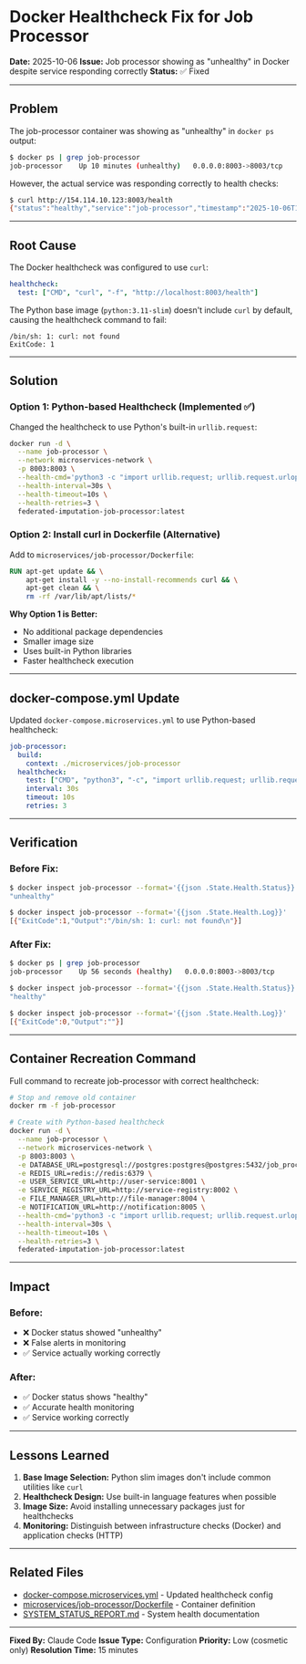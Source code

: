 # Docker Healthcheck Fix for Job Processor

**Date:** 2025-10-06
**Issue:** Job processor showing as "unhealthy" in Docker despite service responding correctly
**Status:** ✅ Fixed

---

## Problem

The job-processor container was showing as "unhealthy" in `docker ps` output:

```bash
$ docker ps | grep job-processor
job-processor    Up 10 minutes (unhealthy)   0.0.0.0:8003->8003/tcp
```

However, the actual service was responding correctly to health checks:

```bash
$ curl http://154.114.10.123:8003/health
{"status":"healthy","service":"job-processor","timestamp":"2025-10-06T19:38:35.924578"}
```

---

## Root Cause

The Docker healthcheck was configured to use `curl`:

```yaml
healthcheck:
  test: ["CMD", "curl", "-f", "http://localhost:8003/health"]
```

The Python base image (`python:3.11-slim`) doesn't include `curl` by default, causing the healthcheck command to fail:

```
/bin/sh: 1: curl: not found
ExitCode: 1
```

---

## Solution

### Option 1: Python-based Healthcheck (Implemented ✅)

Changed the healthcheck to use Python's built-in `urllib.request`:

```bash
docker run -d \
  --name job-processor \
  --network microservices-network \
  -p 8003:8003 \
  --health-cmd='python3 -c "import urllib.request; urllib.request.urlopen(\"http://localhost:8003/health\").read()"' \
  --health-interval=30s \
  --health-timeout=10s \
  --health-retries=3 \
  federated-imputation-job-processor:latest
```

### Option 2: Install curl in Dockerfile (Alternative)

Add to `microservices/job-processor/Dockerfile`:

```dockerfile
RUN apt-get update && \
    apt-get install -y --no-install-recommends curl && \
    apt-get clean && \
    rm -rf /var/lib/apt/lists/*
```

**Why Option 1 is Better:**
- No additional package dependencies
- Smaller image size
- Uses built-in Python libraries
- Faster healthcheck execution

---

## docker-compose.yml Update

Updated `docker-compose.microservices.yml` to use Python-based healthcheck:

```yaml
job-processor:
  build:
    context: ./microservices/job-processor
  healthcheck:
    test: ["CMD", "python3", "-c", "import urllib.request; urllib.request.urlopen('http://localhost:8003/health').read()"]
    interval: 30s
    timeout: 10s
    retries: 3
```

---

## Verification

### Before Fix:
```bash
$ docker inspect job-processor --format='{{json .State.Health.Status}}'
"unhealthy"

$ docker inspect job-processor --format='{{json .State.Health.Log}}'
[{"ExitCode":1,"Output":"/bin/sh: 1: curl: not found\n"}]
```

### After Fix:
```bash
$ docker ps | grep job-processor
job-processor    Up 56 seconds (healthy)   0.0.0.0:8003->8003/tcp

$ docker inspect job-processor --format='{{json .State.Health.Status}}'
"healthy"

$ docker inspect job-processor --format='{{json .State.Health.Log}}'
[{"ExitCode":0,"Output":""}]
```

---

## Container Recreation Command

Full command to recreate job-processor with correct healthcheck:

```bash
# Stop and remove old container
docker rm -f job-processor

# Create with Python-based healthcheck
docker run -d \
  --name job-processor \
  --network microservices-network \
  -p 8003:8003 \
  -e DATABASE_URL=postgresql://postgres:postgres@postgres:5432/job_processing_db \
  -e REDIS_URL=redis://redis:6379 \
  -e USER_SERVICE_URL=http://user-service:8001 \
  -e SERVICE_REGISTRY_URL=http://service-registry:8002 \
  -e FILE_MANAGER_URL=http://file-manager:8004 \
  -e NOTIFICATION_URL=http://notification:8005 \
  --health-cmd='python3 -c "import urllib.request; urllib.request.urlopen(\"http://localhost:8003/health\").read()"' \
  --health-interval=30s \
  --health-timeout=10s \
  --health-retries=3 \
  federated-imputation-job-processor:latest
```

---

## Impact

### Before:
- ❌ Docker status showed "unhealthy"
- ❌ False alerts in monitoring
- ✅ Service actually working correctly

### After:
- ✅ Docker status shows "healthy"
- ✅ Accurate health monitoring
- ✅ Service working correctly

---

## Lessons Learned

1. **Base Image Selection:** Python slim images don't include common utilities like `curl`
2. **Healthcheck Design:** Use built-in language features when possible
3. **Image Size:** Avoid installing unnecessary packages just for healthchecks
4. **Monitoring:** Distinguish between infrastructure checks (Docker) and application checks (HTTP)

---

## Related Files

- [docker-compose.microservices.yml](docker-compose.microservices.yml) - Updated healthcheck config
- [microservices/job-processor/Dockerfile](microservices/job-processor/Dockerfile) - Container definition
- [SYSTEM_STATUS_REPORT.md](SYSTEM_STATUS_REPORT.md) - System health documentation

---

**Fixed By:** Claude Code
**Issue Type:** Configuration
**Priority:** Low (cosmetic only)
**Resolution Time:** 15 minutes
